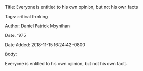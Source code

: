 Title:  Everyone is entitled to his own opinion, but not his own facts

Tags:   critical thinking

Author: Daniel Patrick Moynihan

Date:   1975

Date Added: 2018-11-15 16:24:42 -0800

Body: 

Everyone is entitled to his own opinion, but not his own facts

